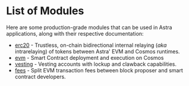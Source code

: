 <!--
order: 0
-->

# List of Modules

Here are some production-grade modules that can be used in Astra applications, along with their respective documentation:

- [erc20](https://github.com/evmos/evmos/blob/main/x/erc20/spec/README.md) - Trustless, on-chain bidirectional internal relaying (*aka* intrarelaying) of tokens between Astra' EVM and Cosmos runtimes.
- [evm](https://github.com/evmos/ethermint/blob/main/x/evm/spec/README.md) - Smart Contract deployment and execution on Cosmos
- [vesting](https://github.com/evmos/evmos/blob/main/x/vesting/spec/README.md) - Vesting accounts with lockup and clawback capabilities.
- [fees](https://github.com/evmos/evmos/blob/main/x/fees/spec/README.md) - Split EVM transaction fees between block proposer and smart contract developers.
